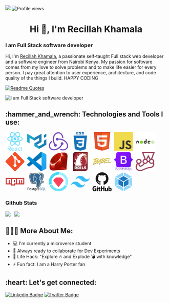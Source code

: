 ![](https://img.shields.io/badge/Microverse-blueviolet)
![Profile views](https://gpvc.arturio.dev/Rn486) 

<h1 align="center">Hi 👋, I'm Recillah Khamala</h1>

### I am Full Stack software developer
Hi, I'm [Recillah Khamala](https://recillahk.me/), a passionate self-taught Full stack web developer and a software engineer from Nairobi Kenya. My passion for software comes from my love to solve problems and to make life easier for every person. I pay great attention to user experience, architecture, and code quality of the things I build. HAPPY CODING 

[![Readme Quotes](https://quotes-github-readme.vercel.app/api?type=horizontal&theme=dark)](https://github.com/piyushsuthar/github-readme-quotes)

![I am Full Stack software developer](https://media.giphy.com/media/SWoSkN6DxTszqIKEqv/giphy.gif)

</h2> 
<h2 align="left">:hammer_and_wrench: Technologies and Tools I use:</h2>
<div>
  <img src="https://github.com/devicons/devicon/blob/master/icons/react/react-original-wordmark.svg" title="React" alt="React" width="60" height="60"/>&nbsp;
  <img src="https://github.com/devicons/devicon/blob/master/icons/materialui/materialui-original.svg" title="Material UI" alt="Material UI" width="60" height="60"/>&nbsp;
  <img src="https://github.com/devicons/devicon/blob/master/icons/redux/redux-original.svg" title="Redux" alt="Redux " width="60" height="60"/>&nbsp;
  <img src="https://github.com/devicons/devicon/blob/master/icons/css3/css3-plain-wordmark.svg"  title="CSS3" alt="CSS" width="60" height="60"/>&nbsp;
  <img src="https://github.com/devicons/devicon/blob/master/icons/html5/html5-original.svg" title="HTML5" alt="HTML" width="60" height="60"/>&nbsp;
  <img src="https://github.com/devicons/devicon/blob/master/icons/javascript/javascript-original.svg" title="JavaScript" alt="JavaScript" width="60" height="60"/>&nbsp;
  <img src="https://github.com/devicons/devicon/blob/master/icons/nodejs/nodejs-original-wordmark.svg" title="NodeJS" alt="NodeJS" width="60" height="60"/>&nbsp;
  <img src="https://github.com/devicons/devicon/blob/master/icons/git/git-original.svg" title="Git" **alt="Git" width="60" height="60"/>&nbsp;
  <img src="https://github.com/devicons/devicon/blob/master/icons/vscode/vscode-original.svg" title="VSCode" alt="VSCode" width="60" height="60"/>&nbsp;
  <img src="https://github.com/devicons/devicon/blob/master/icons/ruby/ruby-original.svg" title="Ruby" alt="Ruby" width="60" height="60"/>&nbsp;
  <img src="https://github.com/devicons/devicon/blob/master/icons/rails/rails-original-wordmark.svg" title="Rails" alt="Rails" width="60" height="60"/>&nbsp;
  <img src="https://github.com/devicons/devicon/blob/master/icons/babel/babel-original.svg" title="Babel" alt="Babel" width="60" height="60"/>&nbsp;
  <img src="https://github.com/devicons/devicon/blob/master/icons/bootstrap/bootstrap-original-wordmark.svg" title="Bootstrap" alt="Bootstrap" width="60" height="60"/>&nbsp;
  <img src="https://github.com/devicons/devicon/blob/master/icons/jest/jest-plain.svg" title="Jest" alt="Jest" width="60" height="60"/>&nbsp;
  <img src="https://github.com/devicons/devicon/blob/master/icons/npm/npm-original-wordmark.svg" title="NPM" alt="NPM" width="60" height="60"/>&nbsp;
  <img src="https://github.com/devicons/devicon/blob/master/icons/postgresql/postgresql-original-wordmark.svg" title="PostgreSQL" alt="PostgreSQL" width="60" height="60"/>&nbsp;
  <img src="https://github.com/devicons/devicon/blob/master/icons/rspec/rspec-original.svg" title="RSpec" alt="RSpec" width="60" height="60"/>&nbsp;
  <img src="https://github.com/devicons/devicon/blob/master/icons/tailwindcss/tailwindcss-plain.svg" title="Tailswind CSS" alt="Tailwind CSS" width="60" height="60"/>&nbsp;
  <img src="https://github.com/devicons/devicon/blob/master/icons/github/github-original-wordmark.svg" title="GitHub" alt="GitHub" width="60" height="60"/>&nbsp;
  <img src="https://github.com/devicons/devicon/blob/master/icons/webpack/webpack-original.svg" title="Webpack" alt="Webpack" width="60" height="60"/>&nbsp;
</div>

### Github Stats
<div align="left" > 
  <img width="345" src="https://github-readme-stats.vercel.app/api?username=Recillah-Khamala&show_icons=true&theme=calm"/> &nbsp;
  <img width="345" src="http://github-readme-streak-stats.herokuapp.com?user=Recillah-Khamala&theme=onedark&date_format=M%20j%5B%2C%20Y%5D"/> &nbsp;
  <!--<img width="290" src="https://github-readme-stats.vercel.app/api/top-langs?username=Recillah-Khamala&show_icons=true&locale=en&layout=compact&theme=onedark"/>-->
</div>

<h2 align="left">👨🏻‍💻 More About Me:</h2>

- :computer: I'm currently a microverse student
- :rocket: Always ready to collaborate for Dev Experiments
- :dart: Life Hack: "Explore :fire: and Explode :bomb: with knowledge"
- :zap: Fun fact: I am a Harry Porter fan<br>

<h2 align="left">:heart: Let's get connected:</h2>

[![Linkedin Badge](https://img.shields.io/badge/-recillahk-blue?style=flat-square&logo=Linkedin&logoColor=white&link=https://www.linkedin.com/in/recillah-khamala-071151b7/)](https://www.linkedin.com/in/recillah-khamala-071151b7) [![Twitter Badge](https://img.shields.io/badge/-@recillahk-1ca0f1?style=flat-square&labelColor=1ca0f1&logo=twitter&logoColor=white&link=https://twitter.com/recillahk)](https://twitter.com/recillahk)


